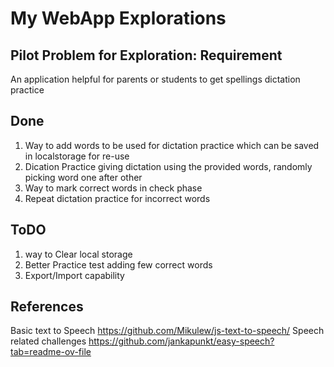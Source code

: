 

# My WebApp Explorations
## Pilot Problem for Exploration: Requirement
An application helpful for parents or students to get spellings dictation practice
## Done
1. Way to add words to be used for dictation practice which can be saved in localstorage for re-use
2. Dication Practice giving dictation using the provided words, randomly picking word one after other
3. Way to mark correct words in check phase
4. Repeat dictation practice for incorrect words
   
## ToDO
1. way to Clear local storage
2. Better Practice test adding few correct words
3. Export/Import capability
   
## References
Basic text to Speech https://github.com/Mikulew/js-text-to-speech/
Speech related challenges https://github.com/jankapunkt/easy-speech?tab=readme-ov-file
